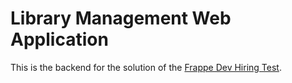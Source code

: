 # Library Management Web Application
This is the backend for the solution of the [Frappe Dev Hiring Test](https://frappe.io/dev-hiring-test).
